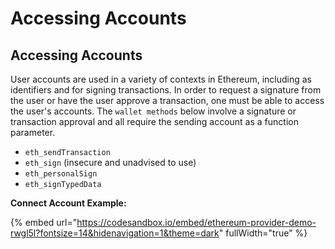 # Accessing Accounts

## Accessing Accounts

User accounts are used in a variety of contexts in Ethereum, including as identifiers and for signing transactions. In order to request a signature from the user or have the user approve a transaction, one must be able to access the user's accounts. The `wallet methods` below involve a signature or transaction approval and all require the sending account as a function parameter.

* `eth_sendTransaction`
* `eth_sign` (insecure and unadvised to use)
* `eth_personalSign`
* `eth_signTypedData`



**Connect Account Example:**

{% embed url="https://codesandbox.io/embed/ethereum-provider-demo-rwgl5l?fontsize=14&hidenavigation=1&theme=dark" fullWidth="true" %}
